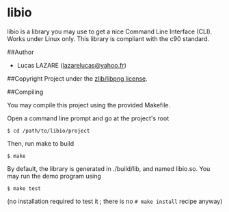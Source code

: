 # libio
libio is a library you may use to get a nice Command Line Interface (CLI). Works under Linux only.
This library is compliant with the c90 standard.

##Author
+ Lucas LAZARE (lazarelucas@yahoo.fr)

##Copyright
Project under the [zlib/libpng license](LICENSE).

##Compiling

You may compile this project using the provided Makefile.

Open a command line prompt and go at the project's root

``$ cd /path/to/libio/project``

Then, run make to build

``$ make``

By default, the library is generated in ./build/lib, and named libio.so.
You may run the demo program using

``$ make test``

(no installation required to test it ; there is no ``# make install`` recipe anyway)
